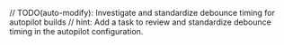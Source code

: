 // TODO(auto-modify): Investigate and standardize debounce timing for autopilot builds
// hint: Add a task to review and standardize debounce timing in the autopilot configuration.
